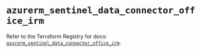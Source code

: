 # `azurerm_sentinel_data_connector_office_irm`

Refer to the Terraform Registry for docs: [`azurerm_sentinel_data_connector_office_irm`](https://registry.terraform.io/providers/hashicorp/azurerm/4.43.0/docs/resources/sentinel_data_connector_office_irm).

